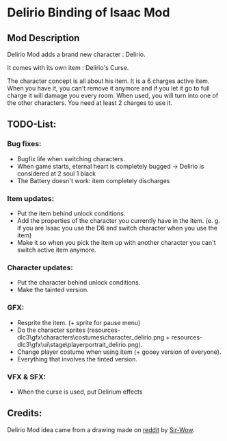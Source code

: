 # Delirio Binding of Isaac Mod

## Mod Description

Delirio Mod adds a brand new character : Delirio.

It comes with its own item : Delirio's Curse.

The character concept is all about his item. It is a 6 charges active item. When you have it, you can't remove it anymore and if you let it go to full charge it will damage you every room. When used, you will turn into one of the other characters. You need at least 2 charges to use it.

## TODO-List:

### Bug fixes:

- Bugfix life when switching characters.
- When game starts, eternal heart is completely bugged -> Delirio is considered at 2 soul 1 black
- The Battery doesn't work: item completely discharges

### Item updates:

- Put the item behind unlock conditions.
- Add the properties of the character you currently have in the item. (e. g. if you are Isaac you use the D6 and switch character when you use the item)
- Make it so when you pick the item up with another character you can't switch active item anymore.

### Character updates:

- Put the character behind unlock conditions.
- Make the tainted version.

### GFX:

- Resprite the item. (+ sprite for pause menu)
- Do the character sprites (resources-dlc3\gfx\characters\costumes\character_delirio.png + resources-dlc3\gfx\ui\stage\playerportrait_delirio.png).
- Change player costume when using item (+ gooey version of everyone).
- Everything that involves the tinted version.

### VFX & SFX:

- When the curse is used, put Delirium effects

## Credits:

Delirio Mod idea came from a drawing made on [reddit](https://www.reddit.com/r/bindingofisaac/comments/ol0zps/i_give_you_delierio_the_delirium_goop_that_wanted/) by [Sir-Wow](https://www.reddit.com/user/Sir-Wow/).